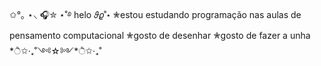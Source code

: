 ✩°｡ ⋆⸜ 🎧✮
⋆˚࿔ helo 𝜗𝜚˚⋆
✮estou estudando programação nas aulas de pensamento computacional 
✮gosto de desenhar
✮gosto de fazer a unha 
*ੈ✩‧₊˚༺☆༻*ੈ✩‧₊˚
